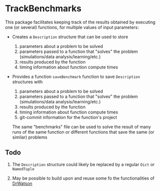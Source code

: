 # TrackBenchmarks

This package facilitates keeping track of the results obtained by executing one (or several)
functions, for multiple values of input parameters:

+ Creates a `Description` structure that can be used to store 
    1. parameters about a problem to be solved
    2. parameters passed to a function that "solves" the problem (simulations/data
       analysis/learning/etc.)
    3. results produced by the function
    4. timing information about function compute times

+ Provides a function `saveBenchmark` function to save `Description` structures with
    1. parameters about a problem to be solved
    2. parameters passed to a function that "solves" the problem (simulations/data
       analysis/learning/etc.)
    3. results produced by the function
    4. timing information about function compute times
    5. git-commit information for the function's project

  The same "benchmarks" file can be used to solve the result of many runs of the same function or
  different functions that save the same (or similar) problems

## Todo 

1) The `Description` structure could likely be replaced by a regular `Dict` or `NamedTuple`

2) May be possible to build upon and reuse some fo the functionalities of
   [DrWatson](https://github.com/JuliaDynamics/DrWatson.jl) 
